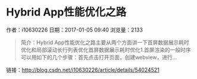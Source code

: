 # Hybrid App性能优化之路
作者：i10630226
日期：2017-01-05 09:40
浏览量：2133
> 简介：Hybrid App性能优化之路主要从两个方面讲一下首屏数据展示耗时优化和局部滚动长行列表优化首屏数据展示耗时优化1.首屏渲染的一般时序可以用如下的几个步骤：首先点击打开页面，创建webview，进行...

 链接：http://blog.csdn.net/i10630226/article/details/54024521
